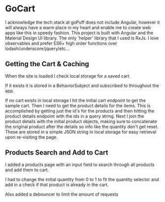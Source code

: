 # GoCart

I acknowledge the tech stack at goPuff does not include Angular, however it will always have a warm place in my heart and enable me to create web apps like this in speedy fashion. This project is built with Angular and the Material Design UI library. The only 'helper' library that I used is RxJs. I love observables and prefer ES6+ high order functions over lodash/underscore/jquery/etc...

## Getting the Cart & Caching

When the site is loaded I check local storage for a saved cart.

If it exists it is stored in a BehaviorSubject and subscribed to throughout the app.

If no cart exists in local storage I hit the initial cart endpoint to get the sample cart.
Then I need to get the product details for the items. This is accomplished by getting just the id's for the products and then hitting the product details endpoint with the ids in a query string.
Next I join the product details with the initial product objects, making sure to concatenate the original product after the details so info like the quantity don't get reset.
These are stored in a simple JSON string in local storage for easy retrieval upon re-visiting the page.


## Products Search and Add to Cart

I added a products page with an input field to search through all products and add them to cart.

I had to change the initial quantity from 0 to 1 to fit the quantity selector and add in a check if that product is already in the cart.

Also added a debouncer to limit the amount of requests
